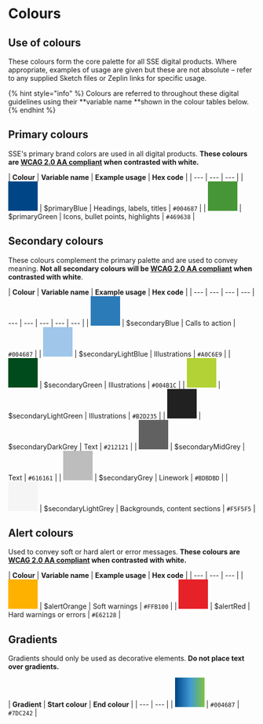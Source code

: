# Colours

## Use of colours

These colours form the core palette for all SSE digital products. Where appropriate, examples of usage are given but these are not absolute – refer to any supplied Sketch files or Zeplin links for specific usage.

{% hint style="info" %}
Colours are referred to throughout these digital guidelines using their **variable name **shown in the colour tables below.
{% endhint %}

## Primary colours

SSE's primary brand colors are used in all digital products. **These colours are **[**WCAG 2.0 AA compliant**](https://www.w3.org/TR/WCAG20/#visual-audio-contrast)** when contrasted with white.**

| **Colour** | **Variable name** | **Example usage** | **Hex code** |
| --- | --- | --- |
| ![](../.gitbook/assets/blue.png) | $primaryBlue | Headings, labels, titles | `#004687` |
| ![](../.gitbook/assets/green%20%282%29.png) | $primaryGreen | Icons, bullet points, highlights | `#469638` |

## Secondary colours

These colours complement the primary palette and are used to convey meaning. **Not all secondary colours will be **[**WCAG 2.0 AA compliant**](https://www.w3.org/TR/WCAG20/#visual-audio-contrast)** when contrasted with white**.

| **Colour** | **Variable name** | **Example usage** | **Hex code** |
| --- | --- | --- | --- | --- | --- | --- | --- | --- |
| ![](../.gitbook/assets/blue%20%282%29.png) | $secondaryBlue | Calls to action | `#004687` |
| ![](../.gitbook/assets/light-blue.png) | $secondaryLightBlue | Illustrations | `#A0C6E9` |
| ![](../.gitbook/assets/dark-green.png) | $secondaryGreen | Illustrations | `#004B1C` |
| ![](../.gitbook/assets/light-green.png) | $secondaryLightGreen | Illustrations | `#B2D235` |
| ![](../.gitbook/assets/dark-grey.png) | $secondaryDarkGrey | Text | `#212121` |
| ![](../.gitbook/assets/grey.png) | $secondaryMidGrey | Text | `#616161` |
| ![](../.gitbook/assets/mid-grey.png) | $secondaryGrey | Linework | `#BDBDBD` |
| ![](../.gitbook/assets/light-grey.png) | $secondaryLightGrey | Backgrounds, content sections | `#F5F5F5` |

## Alert colours

Used to convey soft or hard alert or error messages. **These colours are **[**WCAG 2.0 AA compliant**](https://www.w3.org/TR/WCAG20/#visual-audio-contrast)** when contrasted with white.**

| **Colour** | **Variable name** | **Example usage** | **Hex code** |
| --- | --- | --- |
| ![](../.gitbook/assets/orange.png) | $alertOrange | Soft warnings | `#FFB100` |
| ![](../.gitbook/assets/red.png) | $alertRed | Hard warnings or errors | `#E62128` |

## Gradients

Gradients should only be used as decorative elements. **Do not place text over gradients.**

| **Gradient** | **Start colour** | **End colour** |
| --- | --- |
| ![](../.gitbook/assets/digital-gradient.png) | `#004687` | `#7DC242` |

